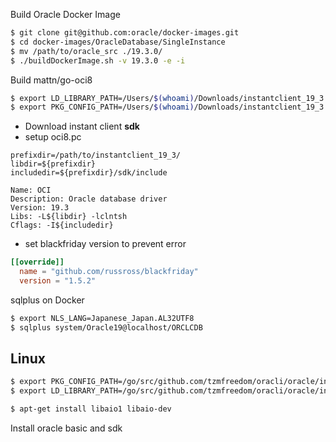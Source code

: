 Build Oracle Docker Image
```bash
$ git clone git@github.com:oracle/docker-images.git
$ cd docker-images/OracleDatabase/SingleInstance
$ mv /path/to/oracle_src ./19.3.0/
$ ./buildDockerImage.sh -v 19.3.0 -e -i
```

Build mattn/go-oci8
```bash
$ export LD_LIBRARY_PATH=/Users/$(whoami)/Downloads/instantclient_19_3
$ export PKG_CONFIG_PATH=/Users/$(whoami)/Downloads/instantclient_19_3
```

* Download instant client **sdk**
* setup oci8.pc
```
prefixdir=/path/to/instantclient_19_3/
libdir=${prefixdir}
includedir=${prefixdir}/sdk/include

Name: OCI
Description: Oracle database driver
Version: 19.3
Libs: -L${libdir} -lclntsh
Cflags: -I${includedir}
```
* set blackfriday version to prevent error
```toml
[[override]]
  name = "github.com/russross/blackfriday"
  version = "1.5.2"
```

sqlplus on Docker
```bash
$ export NLS_LANG=Japanese_Japan.AL32UTF8
$ sqlplus system/Oracle19@localhost/ORCLCDB
```

## Linux

```bash
$ export PKG_CONFIG_PATH=/go/src/github.com/tzmfreedom/oracli/oracle/instantclient_19_5
$ export LD_LIBRARY_PATH=/go/src/github.com/tzmfreedom/oracli/oracle/instantclient_19_5
```

```bash
$ apt-get install libaio1 libaio-dev
```

Install oracle basic and sdk

